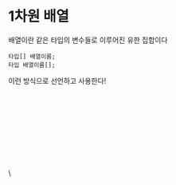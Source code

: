 # 1차원 배열

배열이란 같은 타입의 변수들로 이루어진 유한 집합이다

```
타입[] 배열이름;
타입 배열이름[];
```

이런 방식으로 선언하고 사용한다!

\
\
\
\
\
\
\
\
\
\
